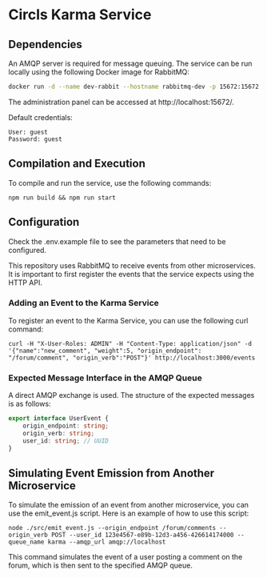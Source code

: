 # Circls Karma Service

## Dependencies
An AMQP server is required for message queuing. The service can be run locally using the following Docker image for RabbitMQ:

```bash
docker run -d --name dev-rabbit --hostname rabbitmq-dev -p 15672:15672 -p 5672:5672 rabbitmq:management
```

The administration panel can be accessed at http://localhost:15672/.

Default credentials:
```
User: guest
Password: guest
```

## Compilation and Execution
To compile and run the service, use the following commands:

```npm
npm run build && npm run start
```


## Configuration
Check the .env.example file to see the parameters that need to be configured.

This repository uses RabbitMQ to receive events from other microservices. It is important to first register the events that the service expects using the HTTP API.


### Adding an Event to the Karma Service
To register an event to the Karma Service, you can use the following curl command:
```
curl -H "X-User-Roles: ADMIN" -H "Content-Type: application/json" -d '{"name":"new_comment", "weight":5, "origin_endpoint": "/forum/comment", "origin_verb":"POST"}' http://localhost:3000/events
```

### Expected Message Interface in the AMQP Queue
A direct AMQP exchange is used. The structure of the expected messages is as follows:

```typescript
export interface UserEvent {
    origin_endpoint: string;
    origin_verb: string;
    user_id: string; // UUID
}
```

## Simulating Event Emission from Another Microservice
To simulate the emission of an event from another microservice, you can use the emit_event.js script. Here is an example of how to use this script:

```
node ./src/emit_event.js --origin_endpoint /forum/comments --origin_verb POST --user_id 123e4567-e89b-12d3-a456-426614174000 --queue_name karma --amqp_url amqp://localhost

```

This command simulates the event of a user posting a comment on the forum, which is then sent to the specified AMQP queue.

